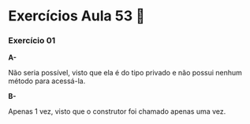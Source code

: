 # Exercícios Aula 53  :memo:  

### Exercício 01

**A-** 

Não seria possível, visto que ela é do tipo privado e não possui nenhum método para acessá-la.

**B-**

Apenas 1 vez, visto que o construtor foi chamado apenas uma vez.